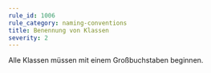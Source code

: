 ```yaml
---
rule_id: 1006
rule_category: naming-conventions
title: Benennung von Klassen
severity: 2
---
```

Alle Klassen müssen mit einem Großbuchstaben beginnen.
